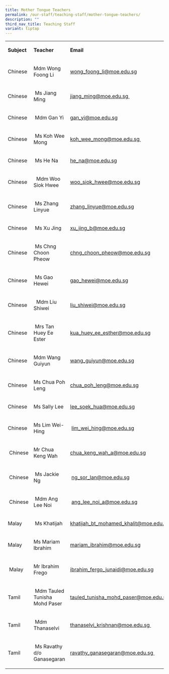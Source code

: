 ```yaml
---
title: Mother Tongue Teachers
permalink: /our-staff/teaching-staff/mother-tongue-teachers/
description: ""
third_nav_title: Teaching Staff
variant: tiptap
---
```

<table><tbody><tr><td rowspan="1" colspan="1"><p><strong>Subject&nbsp;</strong></p></td><td rowspan="1" colspan="1"><p><strong>Teacher</strong></p></td><td rowspan="1" colspan="1"><p><strong>Email</strong></p></td></tr><tr><td rowspan="1" colspan="1"><p>Chinese</p></td><td rowspan="1" colspan="1"><p>Mdm Wong Foong Li<br></p></td><td rowspan="1" colspan="1"><p><a href="mailto:wong_foong_li@moe.edu.sg" rel="noopener noreferrer nofollow" target="">wong_foong_li@moe.edu.sg</a><br></p></td></tr><tr><td rowspan="1" colspan="1"><p>Chinese</p></td><td rowspan="1" colspan="1"><p>&nbsp;Ms Jiang Ming</p></td><td rowspan="1" colspan="1"><p><a href="mailto:jiang_ming@moe.edu.sg" rel="noopener noreferrer nofollow" target="">jiang_ming@moe.edu.sg&nbsp;</a></p></td></tr><tr><td rowspan="1" colspan="1"><p>Chinese</p></td><td rowspan="1" colspan="1"><p>&nbsp;Mdm Gan Yi</p></td><td rowspan="1" colspan="1"><p><a href="mailto:gan_yi@moe.edu.sg" rel="noopener noreferrer nofollow" target="">gan_yi@moe.edu.sg</a></p></td></tr><tr><td rowspan="1" colspan="1"><p>Chinese</p></td><td rowspan="1" colspan="1"><p>&nbsp;Ms Koh Wee Mong</p></td><td rowspan="1" colspan="1"><p><a href="mailto:koh_wee_mong@moe.edu.sg" rel="noopener noreferrer nofollow" target="">koh_wee_mong@moe.edu.sg&nbsp;</a></p></td></tr><tr><td rowspan="1" colspan="1"><p>Chinese</p></td><td rowspan="1" colspan="1"><p>&nbsp;Ms He Na</p></td><td rowspan="1" colspan="1"><p><a href="mailto:he_na@moe.edu.sg" rel="noopener noreferrer nofollow" target="">he_na@moe.edu.sg</a></p></td></tr><tr><td rowspan="1" colspan="1"><p>Chinese</p></td><td rowspan="1" colspan="1"><p>&nbsp;&nbsp;Mdm Woo Siok Hwee&nbsp;</p></td><td rowspan="1" colspan="1"><p><a href="mailto:woo_siok_hwee@moe.edu.sg" rel="noopener noreferrer nofollow" target="">woo_siok_hwee@moe.edu.sg</a></p></td></tr><tr><td rowspan="1" colspan="1"><p>Chinese</p></td><td rowspan="1" colspan="1"><p>&nbsp;Ms Zhang Linyue</p></td><td rowspan="1" colspan="1"><p><a href="mailto:zhang_linyue@moe.edu.sg" rel="noopener noreferrer nofollow" target="">zhang_linyue@moe.edu.sg</a>&nbsp;</p></td></tr><tr><td rowspan="1" colspan="1"><p>Chinese</p></td><td rowspan="1" colspan="1"><p>&nbsp;Ms Xu Jing</p></td><td rowspan="1" colspan="1"><p><a href="mailto:xu_jing_b@moe.edu.sg" rel="noopener noreferrer nofollow" target="">xu_jing_b@moe.edu.sg</a></p></td></tr><tr><td rowspan="1" colspan="1"><p>Chinese</p></td><td rowspan="1" colspan="1"><p>&nbsp;Ms Chng Choon Pheow</p></td><td rowspan="1" colspan="1"><p><a href="mailto:chng_choon_pheow@moe.edu.sg" rel="noopener noreferrer nofollow" target="">chng_choon_pheow@moe.edu.sg</a></p></td></tr><tr><td rowspan="1" colspan="1"><p>Chinese</p></td><td rowspan="1" colspan="1"><p>&nbsp;Ms Gao Hewei</p></td><td rowspan="1" colspan="1"><p><a href="mailto:gao_hewei@moe.edu.sg" rel="noopener noreferrer nofollow" target="">gao_hewei@moe.edu.sg</a></p></td></tr><tr><td rowspan="1" colspan="1"><p>Chinese</p></td><td rowspan="1" colspan="1"><p>&nbsp;&nbsp;Mdm Liu Shiwei</p></td><td rowspan="1" colspan="1"><p><a href="mailto:liu_shiwei@moe.edu.sg" rel="noopener noreferrer nofollow" target="">liu_shiwei@moe.edu.sg</a></p></td></tr><tr><td rowspan="1" colspan="1"><p>Chinese</p></td><td rowspan="1" colspan="1"><p>&nbsp;Mrs Tan Huey Ee Ester&nbsp;</p></td><td rowspan="1" colspan="1"><p><a href="mailto:kua_huey_ee_esther@moe.edu.sg" rel="noopener noreferrer nofollow" target="">kua_huey_ee_esther@moe.edu.sg</a>&nbsp;</p></td></tr><tr><td rowspan="1" colspan="1"><p>Chinese</p></td><td rowspan="1" colspan="1"><p>Mdm Wang Guiyun&nbsp;</p></td><td rowspan="1" colspan="1"><p><a href="mailto:wang_guiyun@moe.edu.sg" rel="noopener noreferrer nofollow" target="">wang_guiyun@moe.edu.sg</a>&nbsp;</p></td></tr><tr><td rowspan="1" colspan="1"><p>Chinese&nbsp;</p></td><td rowspan="1" colspan="1"><p>Ms Chua Poh Leng&nbsp;</p></td><td rowspan="1" colspan="1"><p><a href="mailto:chua_poh_leng@moe.edu.sg" rel="noopener noreferrer nofollow" target="">chua_poh_leng@moe.edu.sg</a>&nbsp;&nbsp;</p></td></tr><tr><td rowspan="1" colspan="1"><p>Chinese&nbsp;</p></td><td rowspan="1" colspan="1"><p>Ms Sally Lee</p></td><td rowspan="1" colspan="1"><p><a href="mailto:lee_soek_hua@moe.edu.sg" rel="noopener noreferrer nofollow" target="">lee_soek_hua@moe.edu.sg</a></p></td></tr><tr><td rowspan="1" colspan="1"><p>Chinese</p></td><td rowspan="1" colspan="1"><p>Ms Lim Wei-Hing&nbsp;</p></td><td rowspan="1" colspan="1"><p>&nbsp;<a href="mailto:lim_wei_hing@moe.edu.sg" rel="noopener noreferrer nofollow" target="">lim_wei_hing@moe.edu.sg</a></p></td></tr><tr><td rowspan="1" colspan="1"><p>&nbsp;Chinese</p></td><td rowspan="1" colspan="1"><p>Mr Chua Keng Wah</p></td><td rowspan="1" colspan="1"><p><a href="mailto:chua_keng_wah_a@moe.edu.sg" rel="noopener noreferrer nofollow" target="">chua_keng_wah_a@moe.edu.sg</a></p></td></tr><tr><td rowspan="1" colspan="1"><p>&nbsp;Chinese</p></td><td rowspan="1" colspan="1"><p>&nbsp;Ms Jackie Ng</p></td><td rowspan="1" colspan="1"><p>&nbsp;<a href="mailto:ng_sor_lan@moe.edu.sg" rel="noopener noreferrer nofollow" target="">ng_sor_lan@moe.edu.sg</a>&nbsp;</p></td></tr><tr><td rowspan="1" colspan="1"><p>&nbsp;Chinese</p></td><td rowspan="1" colspan="1"><p>&nbsp;Mdm Ang Lee Noi</p></td><td rowspan="1" colspan="1"><p>&nbsp;<a href="mailto:ang_lee_noi_a@moe.edu.sg" rel="noopener noreferrer nofollow" target="">ang_lee_noi_a@moe.edu.sg</a>&nbsp;</p></td></tr><tr><td rowspan="1" colspan="1"><p>Malay&nbsp;</p></td><td rowspan="1" colspan="1"><p>&nbsp;Ms Khatijah</p></td><td rowspan="1" colspan="1"><p><a href="mailto:khatijah_bt_mohamed_khalit@moe.edu.sg" rel="noopener noreferrer nofollow" target="">khatijah_bt_mohamed_khalit@moe.edu.sg</a>&nbsp;</p></td></tr><tr><td rowspan="1" colspan="1"><p>Malay</p></td><td rowspan="1" colspan="1"><p>Ms Mariam Ibrahim</p></td><td rowspan="1" colspan="1"><p><a href="mailto:mariam_ibrahim@moe.edu.sg" rel="noopener noreferrer nofollow" target="">mariam_ibrahim@moe.edu.sg</a><br></p></td></tr><tr><td rowspan="1" colspan="1"><p>&nbsp;Malay</p></td><td rowspan="1" colspan="1"><p>Mr Ibrahim Frego&nbsp;</p></td><td rowspan="1" colspan="1"><p><a href="mailto:ibrahim_fergo_junaidi@moe.edu.sg" rel="noopener noreferrer nofollow" target="">ibrahim_fergo_junaidi@moe.edu.sg</a>&nbsp;&nbsp;&nbsp;</p></td></tr><tr><td rowspan="1" colspan="1"><p>Tamil</p></td><td rowspan="1" colspan="1"><p>&nbsp;Mdm Tauled Tunisha Mohd Paser</p></td><td rowspan="1" colspan="1"><p><a href="mailto:tauled_tunisha_mohd_paser@moe.edu.sg" rel="noopener noreferrer nofollow" target="">tauled_tunisha_mohd_paser@moe.edu.sg</a>&nbsp;</p></td></tr><tr><td rowspan="1" colspan="1"><p>Tamil</p></td><td rowspan="1" colspan="1"><p>&nbsp;Mdm Thanaselvi</p></td><td rowspan="1" colspan="1"><p><a href="mailto:thanaselvi_krishnan@moe.edu.sg" rel="noopener noreferrer nofollow" target="">thanaselvi_krishnan@moe.edu.sg&nbsp;</a></p></td></tr><tr><td rowspan="1" colspan="1"><p>Tamil</p></td><td rowspan="1" colspan="1"><p>&nbsp;Ms Ravathy d/o Ganasegaran</p></td><td rowspan="1" colspan="1"><p><a href="mailto:ravathy_ganasegaran@moe.edu.sg" rel="noopener noreferrer nofollow" target="">ravathy_ganasegaran@moe.edu.sg&nbsp;</a></p></td></tr></tbody></table><p></p>